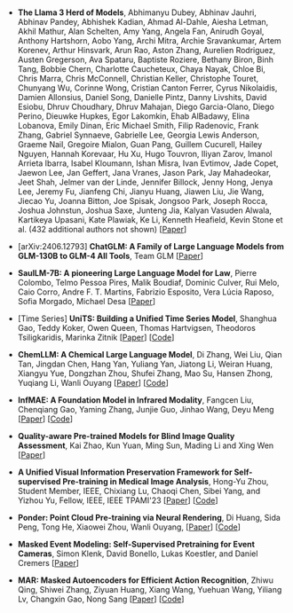 
### 


* **The Llama 3 Herd of Models**, Abhimanyu Dubey, Abhinav Jauhri, Abhinav Pandey, Abhishek Kadian, Ahmad Al-Dahle, Aiesha Letman, Akhil Mathur, Alan Schelten, Amy Yang, Angela Fan, Anirudh Goyal, Anthony Hartshorn, Aobo Yang, Archi Mitra, Archie Sravankumar, Artem Korenev, Arthur Hinsvark, Arun Rao, Aston Zhang, Aurelien Rodriguez, Austen Gregerson, Ava Spataru, Baptiste Roziere, Bethany Biron, Binh Tang, Bobbie Chern, Charlotte Caucheteux, Chaya Nayak, Chloe Bi, Chris Marra, Chris McConnell, Christian Keller, Christophe Touret, Chunyang Wu, Corinne Wong, Cristian Canton Ferrer, Cyrus Nikolaidis, Damien Allonsius, Daniel Song, Danielle Pintz, Danny Livshits, David Esiobu, Dhruv Choudhary, Dhruv Mahajan, Diego Garcia-Olano, Diego Perino, Dieuwke Hupkes, Egor Lakomkin, Ehab AlBadawy, Elina Lobanova, Emily Dinan, Eric Michael Smith, Filip Radenovic, Frank Zhang, Gabriel Synnaeve, Gabrielle Lee, Georgia Lewis Anderson, Graeme Nail, Gregoire Mialon, Guan Pang, Guillem Cucurell, Hailey Nguyen, Hannah Korevaar, Hu Xu, Hugo Touvron, Iliyan Zarov, Imanol Arrieta Ibarra, Isabel Kloumann, Ishan Misra, Ivan Evtimov, Jade Copet, Jaewon Lee, Jan Geffert, Jana Vranes, Jason Park, Jay Mahadeokar, Jeet Shah, Jelmer van der Linde, Jennifer Billock, Jenny Hong, Jenya Lee, Jeremy Fu, Jianfeng Chi, Jianyu Huang, Jiawen Liu, Jie Wang, Jiecao Yu, Joanna Bitton, Joe Spisak, Jongsoo Park, Joseph Rocca, Joshua Johnstun, Joshua Saxe, Junteng Jia, Kalyan Vasuden Alwala, Kartikeya Upasani, Kate Plawiak, Ke Li, Kenneth Heafield, Kevin Stone et al. (432 additional authors not shown)
[[Paper](https://arxiv.org/abs/2407.21783)] 

* [arXiv:2406.12793] **ChatGLM: A Family of Large Language Models from GLM-130B to GLM-4 All Tools**, Team GLM [[Paper](https://arxiv.org/pdf/2406.12793)] 

* **SaulLM-7B: A pioneering Large Language Model for Law**, Pierre Colombo, Telmo Pessoa Pires, Malik Boudiaf, Dominic Culver, Rui Melo, Caio Corro, Andre F. T. Martins, Fabrizio Esposito, Vera Lúcia Raposo, Sofia Morgado, Michael Desa
  [[Paper](https://arxiv.org/abs/2403.03883)] 

* [Time Series] **UniTS: Building a Unified Time Series Model**, Shanghua Gao, Teddy Koker, Owen Queen, Thomas Hartvigsen, Theodoros Tsiligkaridis, Marinka Zitnik
  [[Paper](https://arxiv.org/abs/2403.00131)]
  [[Code](https://github.com/mims-harvard/UniTS)] 

* **ChemLLM: A Chemical Large Language Model**, Di Zhang, Wei Liu, Qian Tan, Jingdan Chen, Hang Yan, Yuliang Yan, Jiatong Li, Weiran Huang, Xiangyu Yue, Dongzhan Zhou, Shufei Zhang, Mao Su, Hansen Zhong, Yuqiang Li, Wanli Ouyang
  [[Paper](https://arxiv.org/abs/2402.06852)]
  [[Code](https://huggingface.co/AI4Chem/ChemLLM-7B-Chat)] 

* **InfMAE: A Foundation Model in Infrared Modality**, Fangcen Liu, Chenqiang Gao, Yaming Zhang, Junjie Guo, Jinhao Wang, Deyu Meng
  [[Paper](https://arxiv.org/abs/2402.00407)]
  [[Code](https://github.com/liufangcen/InfMAE)] 

* **Quality-aware Pre-trained Models for Blind Image Quality Assessment**, Kai Zhao, Kun Yuan, Ming Sun, Mading Li and Xing Wen 
[[Paper](https://arxiv.org/pdf/2303.00521.pdf)]

* **A Unified Visual Information Preservation Framework for Self-supervised Pre-training in Medical Image Analysis**, Hong-Yu Zhou, Student Member, IEEE, Chixiang Lu, Chaoqi Chen, Sibei Yang, and Yizhou Yu, Fellow, IEEE, IEEE TPAMI'23
[[Paper](https://arxiv.org/pdf/2301.00772.pdf)] 
[[Code](https://github.com/RL4M/PCRLv2)]

* **Ponder: Point Cloud Pre-training via Neural Rendering**, Di Huang, Sida Peng, Tong He, Xiaowei Zhou, Wanli Ouyang, 
[[Paper](https://arxiv.org/pdf/2301.00157.pdf)]
[[Code](https://dihuangdh.github.io/ponder/)]

* **Masked Event Modeling: Self-Supervised Pretraining for Event Cameras**, Simon Klenk, David Bonello, Lukas Koestler, and Daniel Cremers 
[[Paper](https://arxiv.org/pdf/2212.10368.pdf)]

* **MAR: Masked Autoencoders for Efficient Action Recognition**, Zhiwu Qing, Shiwei Zhang, Ziyuan Huang, Xiang Wang, Yuehuan Wang, Yiliang Lv, Changxin Gao, Nong Sang 
[[Paper](https://arxiv.org/pdf/2207.11660.pdf)] 
[[Code](https://github.com/alibaba-mmai-research/Masked-Action-Recognition)] 



